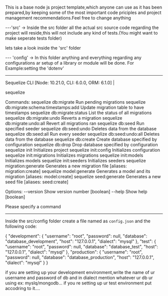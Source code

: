 This is a base node js project template,which anyone can use as it has been prepared,by keeping some of the most important code priciples and project management recommendations.Feel free to change anything

---'src' -> Inside the src folder all the actual src source code regarding the project will reside,this will not include any kind of tests.(You might want to make seperate tests folder)


lets take a look inside the 'src' folder

--- 'config' -> In this folder anything and everything regarding any configurations ar setup of a library or module will be done. For Example:setting the 'dotenv' 


_________________________________________________________________________________________________________________________
Sequelize CLI [Node: 10.21.0, CLI: 6.0.0, ORM: 6.1.0]                                                                    |

sequelize <command>

Commands:
  sequelize db:migrate                        Run pending migrations
  sequelize db:migrate:schema:timestamps:add  Update migration table to have timestamps
  sequelize db:migrate:status                 List the status of all migrations
  sequelize db:migrate:undo                   Reverts a migration
  sequelize db:migrate:undo:all               Revert all migrations ran
  sequelize db:seed                           Run specified seeder
  sequelize db:seed:undo                      Deletes data from the database
  sequelize db:seed:all                       Run every seeder
  sequelize db:seed:undo:all                  Deletes data from the database
  sequelize db:create                         Create database specified by configuration
  sequelize db:drop                           Drop database specified by configuration
  sequelize init                              Initializes project
  sequelize init:config                       Initializes configuration
  sequelize init:migrations                   Initializes migrations
  sequelize init:models                       Initializes models
  sequelize init:seeders                      Initializes seeders
  sequelize migration:generate                Generates a new migration file      [aliases: migration:create]
  sequelize model:generate                    Generates a model and its migration [aliases: model:create]
  sequelize seed:generate                     Generates a new seed file           [aliases: seed:create]

Options:
  --version  Show version number                                                  [boolean]
  --help     Show help                                                            [boolean]

Please specify a command
__________________________________________________________________________________________________________________________

Inside the src/config folder create a file named as `config.json` and the following code:


{
  "development": {
    "username": "root",
    "password": null,
    "database": "database_development",
    "host": "127.0.0.1",
    "dialect": "mysql"
  },
  "test": {
    "username": "root",
    "password": null,
    "database": "database_test",
    "host": "127.0.0.1",
    "dialect": "mysql"
  },
  "production": {
    "username": "root",
    "password": null,
    "database": "database_production",
    "host": "127.0.0.1",
    "dialect": "mysql"
  }
}


if you are setting up your development environment,write the name of ur username and password of db and in dialect mention whatever ur db ur using ex: myslq/mongodb...
if you re setting up ur test environment put accodring to it....